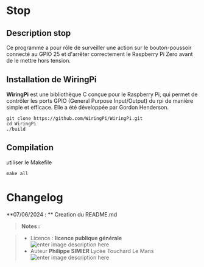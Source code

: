 ﻿# Stop

## Description stop

Ce programme a pour rôle de surveiller une action sur le bouton-poussoir connecté au GPIO 25 et d'arrêter correctement le Raspberry Pi Zero avant de le mettre hors tension.

##  Installation de WiringPi

**WiringPi** est une bibliothèque C conçue pour le Raspberry Pi, qui permet de contrôler les ports GPIO (General Purpose Input/Output) du rpi de manière simple et efficace. Elle a été développée par Gordon Henderson.

```
git clone https://github.com/WiringPi/WiringPi.git
cd WiringPi
./build
```

## Compilation

utiliser le Makefile 
```
make all
```
   

# Changelog

**07/06/2024 : ** Creation du README.md

> **Notes :**


> - Licence : **licence publique générale** ![enter image description here](https://img.shields.io/badge/licence-GPL-green.svg)
> - Auteur **Philippe SIMIER** Lycée Touchard Le Mans
>  ![enter image description here](https://img.shields.io/badge/built-passing-green.svg)

<!-- TOOLBOX 

Génération des badges : https://shields.io/
Génération de ce fichier : https://stackedit.io/editor#


